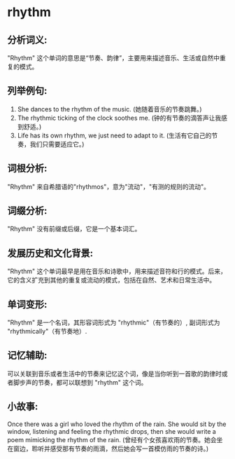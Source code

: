 # rhythm

## 分析词义:

  

"Rhythm" 这个单词的意思是“节奏、韵律”，主要用来描述音乐、生活或自然中重复的模式。

  

## 列举例句:

  

1.  She dances to the rhythm of the music. (她随着音乐的节奏跳舞。)
2.  The rhythmic ticking of the clock soothes me. (钟的有节奏的滴答声让我感到舒适。)
3.  Life has its own rhythm, we just need to adapt to it. (生活有它自己的节奏，我们只需要适应它。)

  

## 词根分析:

  

"Rhythm" 来自希腊语的"rhythmos"，意为"流动"，"有测的规则的流动"。

  

## 词缀分析:

  

"Rhythm" 没有前缀或后缀，它是一个基本词汇。

  

## 发展历史和文化背景:

  

"Rhythm" 这个单词最早是用在音乐和诗歌中，用来描述音符和行的模式。后来，它的含义扩充到其他的重复或流动的模式，包括在自然、艺术和日常生活中。

  

## 单词变形:

  

"Rhythm" 是一个名词，其形容词形式为 "rhythmic"（有节奏的）, 副词形式为 "rhythmically"（有节奏地）.

  

## 记忆辅助:

  

可以关联到音乐或者生活中的节奏来记忆这个词，像是当你听到一首歌的韵律时或者脚步声的节奏，都可以联想到 "rhythm" 这个词。

  

## 小故事:

  

Once there was a girl who loved the rhythm of the rain. She would sit by the window, listening and feeling the rhythmic drops, then she would write a poem mimicking the rhythm of the rain. (曾经有个女孩喜欢雨的节奏。她会坐在窗边，聆听并感受那有节奏的雨滴，然后她会写一首模仿雨的节奏的诗。)
